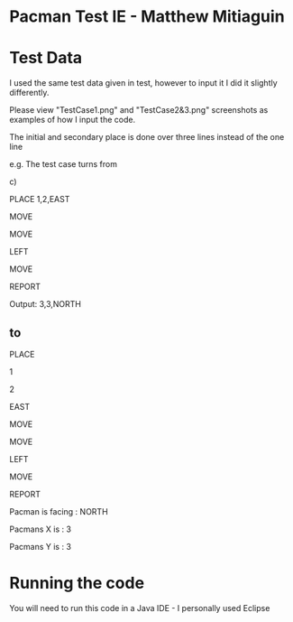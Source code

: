# Pacman Test IE - Matthew Mitiaguin


# Test Data

I used the same test data given in test, however to input it I did it slightly differently.

Please view "TestCase1.png" and "TestCase2&3.png" screenshots as examples of how I input the code.

The initial and secondary place is done over three lines instead of the one line

e.g. The test case turns from

c)

PLACE 1,2,EAST

MOVE

MOVE

LEFT

MOVE

REPORT

Output: 3,3,NORTH


## to ##


PLACE

1

2

EAST

MOVE

MOVE

LEFT

MOVE

REPORT

Pacman is facing : NORTH

Pacmans X is : 3

Pacmans Y is : 3

# Running the code
You will need to run this code in a Java IDE - I personally used Eclipse




